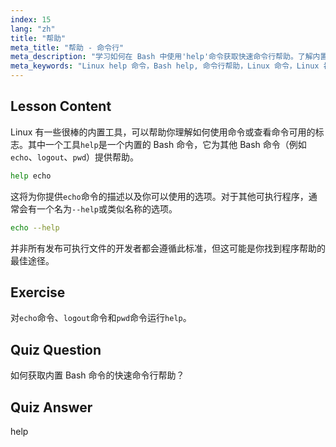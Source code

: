 ```yaml
---
index: 15
lang: "zh"
title: "帮助"
meta_title: "帮助 - 命令行"
meta_description: "学习如何在 Bash 中使用'help'命令获取快速命令行帮助。了解内置命令并查找 Linux 程序的选项。"
meta_keywords: "Linux help 命令，Bash help, 命令行帮助，Linux 命令，Linux 初学者，Linux 教程，Bash 教程"
---
```


## Lesson Content

Linux 有一些很棒的内置工具，可以帮助你理解如何使用命令或查看命令可用的标志。其中一个工具`help`是一个内置的 Bash 命令，它为其他 Bash 命令（例如`echo`、`logout`、`pwd`）提供帮助。

```bash
help echo
```

这将为你提供`echo`命令的描述以及你可以使用的选项。对于其他可执行程序，通常会有一个名为`--help`或类似名称的选项。

```bash
echo --help
```

并非所有发布可执行文件的开发者都会遵循此标准，但这可能是你找到程序帮助的最佳途径。

## Exercise

对`echo`命令、`logout`命令和`pwd`命令运行`help`。

## Quiz Question

如何获取内置 Bash 命令的快速命令行帮助？

## Quiz Answer

help
